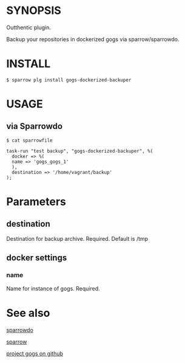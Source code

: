# SYNOPSIS

Outthentic plugin.

Backup your repositories in dockerized gogs via sparrow/sparrowdo.

# INSTALL

    $ sparrow plg install gogs-dockerized-backuper

# USAGE

## via Sparrowdo

    $ cat sparrowfile

    task-run "test backup", "gogs-dockerized-backuper", %(
      docker => %(
      name => 'gogs_gogs_1'
      ),
      destination => '/home/vagrant/backup'
    );

# Parameters

## destination
Destination for backup archive. Required. Default is /tmp

## docker settings
### name
Name for instance of gogs. Required.

# See also
[sparrowdo](https://github.com/melezhik/sparrowdo)

[sparrow](https://github.com/melezhik/sparrow)

[project gogs on github](https://github.com/gogits/gogs)
